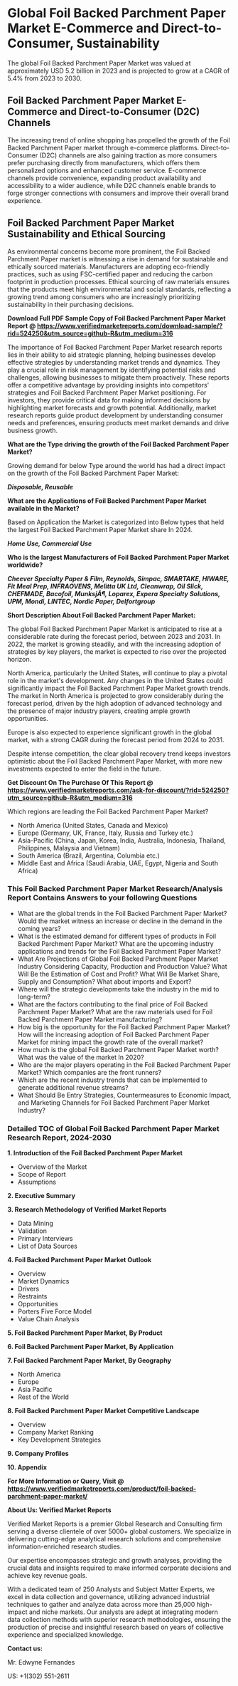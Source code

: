 <h1>Global Foil Backed Parchment Paper Market E-Commerce and Direct-to-Consumer, Sustainability</h1><p class=""><p>The global Foil Backed Parchment Paper Market was valued at approximately USD 5.2 billion in 2023 and is projected to grow at a CAGR of 5.4% from 2023 to 2030.</p> <h2>Foil Backed Parchment Paper Market E-Commerce and Direct-to-Consumer (D2C) Channels</h2> <p>The increasing trend of online shopping has propelled the growth of the Foil Backed Parchment Paper market through e-commerce platforms. Direct-to-Consumer (D2C) channels are also gaining traction as more consumers prefer purchasing directly from manufacturers, which offers them personalized options and enhanced customer service. E-commerce channels provide convenience, expanding product availability and accessibility to a wider audience, while D2C channels enable brands to forge stronger connections with consumers and improve their overall brand experience.</p> <h2>Foil Backed Parchment Paper Market Sustainability and Ethical Sourcing</h2> <p>As environmental concerns become more prominent, the Foil Backed Parchment Paper market is witnessing a rise in demand for sustainable and ethically sourced materials. Manufacturers are adopting eco-friendly practices, such as using FSC-certified paper and reducing the carbon footprint in production processes. Ethical sourcing of raw materials ensures that the products meet high environmental and social standards, reflecting a growing trend among consumers who are increasingly prioritizing sustainability in their purchasing decisions.</p> </p><p class=""><strong>Download Full PDF Sample Copy of Foil Backed Parchment Paper Market Report @ <a href="https://www.verifiedmarketreports.com/download-sample/?rid=524250&utm_source=github-R&utm_medium=316" target="_blank">https://www.verifiedmarketreports.com/download-sample/?rid=524250&utm_source=github-R&utm_medium=316</a></strong></p><p>The importance of&nbsp;Foil Backed Parchment Paper Market research reports lies in their ability to aid strategic planning, helping businesses develop effective strategies by understanding market trends and dynamics. They play a crucial role in risk management by identifying potential risks and challenges, allowing businesses to mitigate them proactively. These reports offer a competitive advantage by providing insights into competitors' strategies and Foil Backed Parchment Paper Market positioning. For investors, they provide critical data for making informed decisions by highlighting market forecasts and growth potential. Additionally, market research reports guide product development by understanding consumer needs and preferences, ensuring products meet market demands and drive business growth.</p><p><strong>What are the&nbsp;Type driving the growth of the Foil Backed Parchment Paper Market?</strong></p><p id="" class="">Growing demand for below Type around the world has had a direct impact on the growth of the Foil Backed Parchment Paper Market:</p><p class=""><em><strong>Disposable, Reusable</strong></em></p><p class=""><strong>What are the&nbsp;Applications&nbsp;of Foil Backed Parchment Paper Market available in the Market?</strong></p><p id="" class="">Based on Application the Market is categorized into Below types that held the largest Foil Backed Parchment Paper Market share In 2024.</p><p class=""><em><strong>Home Use, Commercial Use</strong></em></p><p class=""><strong>Who is the largest Manufacturers of Foil Backed Parchment Paper Market worldwide?</strong></p><p><em><strong>Cheever Specialty Paper & Film, Reynolds, Simpac, SMARTAKE, HIWARE, Fit Meal Prep, INFRAOVENS, Melitta UK Ltd, Cleanwrap, Oil Slick, CHEFMADE, Bacofoil, MunksjÃ¶, Loparex, Expera Specialty Solutions, UPM, Mondi, LINTEC, Nordic Paper, Delfortgroup</strong></em></p><p id="" class=""><strong>Short Description About Foil Backed Parchment Paper Market:</strong></p><p>The global Foil Backed Parchment Paper Market is anticipated to rise at a considerable rate during the forecast period, between 2023 and 2031. In 2022, the market is growing steadily, and with the increasing adoption of strategies by key players, the market is expected to rise over the projected horizon.</p><p>North America, particularly the United States, will continue to play a pivotal role in the market's development. Any changes in the United States could significantly impact the Foil Backed Parchment Paper Market growth trends. The market in North America is projected to grow considerably during the forecast period, driven by the high adoption of advanced technology and the presence of major industry players, creating ample growth opportunities.</p><p>Europe is also expected to experience significant growth in the global market, with a strong CAGR during the forecast period from 2024 to 2031.</p><p>Despite intense competition, the clear global recovery trend keeps investors optimistic about the Foil Backed Parchment Paper Market, with more new investments expected to enter the field in the future.</p><p id="" class=""><strong>Get Discount On The Purchase Of This Report @ <a href="https://www.verifiedmarketreports.com/ask-for-discount/?rid=524250?utm_source=github-R&utm_medium=316" target="_blank">https://www.verifiedmarketreports.com/ask-for-discount/?rid=524250?utm_source=github-R&utm_medium=316</a></strong></p><p class="">Which regions are leading the Foil Backed Parchment Paper Market?</p><ul><li>North America (United States, Canada and Mexico)</li><li>Europe (Germany, UK, France, Italy, Russia and Turkey etc.)</li><li>Asia-Pacific (China, Japan, Korea, India, Australia, Indonesia, Thailand, Philippines, Malaysia and Vietnam)</li><li>South America (Brazil, Argentina, Columbia etc.)</li><li>Middle East and Africa (Saudi Arabia, UAE, Egypt, Nigeria and South Africa)</li></ul><h3 id="" class="">This Foil Backed Parchment Paper Market Research/Analysis Report Contains Answers to your following Questions</h3><ul><li>What are the global trends in the Foil Backed Parchment Paper Market? Would the market witness an increase or decline in the demand in the coming years?</li><li>What is the estimated demand for different types of products in Foil Backed Parchment Paper Market? What are the upcoming industry applications and trends for the Foil Backed Parchment Paper Market?</li><li>What Are Projections of Global Foil Backed Parchment Paper Market Industry Considering Capacity, Production and Production Value? What Will Be the Estimation of Cost and Profit? What Will Be Market Share, Supply and Consumption? What about imports and Export?</li><li>Where will the strategic developments take the industry in the mid to long-term?</li><li>What are the factors contributing to the final price of Foil Backed Parchment Paper Market? What are the raw materials used for Foil Backed Parchment Paper Market manufacturing?</li><li>How big is the opportunity for the Foil Backed Parchment Paper Market? How will the increasing adoption of Foil Backed Parchment Paper Market for mining impact the growth rate of the overall market?</li><li>How much is the global Foil Backed Parchment Paper Market worth? What was the value of the market In 2020?</li><li>Who are the major players operating in the Foil Backed Parchment Paper Market? Which companies are the front runners?</li><li>Which are the recent industry trends that can be implemented to generate additional revenue streams?</li><li>What Should Be Entry Strategies, Countermeasures to Economic Impact, and Marketing Channels for Foil Backed Parchment Paper Market Industry?</li></ul><h3 id="" class="">Detailed TOC of Global Foil Backed Parchment Paper Market Research Report, 2024-2030</h3><p id="" class=""><strong>1. Introduction of the Foil Backed Parchment Paper Market</strong></p><ul><li>Overview of the Market</li><li>Scope of Report</li><li>Assumptions</li></ul><p id="" class=""><strong>2. Executive Summary</strong></p><p id="" class=""><strong>3. Research Methodology of Verified Market Reports</strong></p><ul><li>Data Mining</li><li>Validation</li><li>Primary Interviews</li><li>List of Data Sources</li></ul><p id="" class=""><strong>4. Foil Backed Parchment Paper Market Outlook</strong></p><ul><li>Overview</li><li>Market Dynamics</li><li>Drivers</li><li>Restraints</li><li>Opportunities</li><li>Porters Five Force Model</li><li>Value Chain Analysis</li></ul><p id="" class=""><strong>5. Foil Backed Parchment Paper Market, By Product</strong></p><p id="" class=""><strong>6. Foil Backed Parchment Paper Market, By Application</strong></p><p id="" class=""><strong>7. Foil Backed Parchment Paper Market, By Geography</strong></p><ul><li>North America</li><li>Europe</li><li>Asia Pacific</li><li>Rest of the World</li></ul><p id="" class=""><strong>8. Foil Backed Parchment Paper Market Competitive Landscape</strong></p><ul><li>Overview</li><li>Company Market Ranking</li><li>Key Development Strategies</li></ul><p id="" class=""><strong>9. Company Profiles</strong></p><p id="" class=""><strong>10. Appendix</strong></p><p id="" class=""><strong>For More Information or Query, Visit @ <a href="https://www.verifiedmarketreports.com/product/foil-backed-parchment-paper-market/" target="_blank">https://www.verifiedmarketreports.com/product/foil-backed-parchment-paper-market/</a></strong></p><p id="" class=""><strong>About Us: Verified Market Reports</strong></p><p id="" class="">Verified Market Reports is a premier Global Research and Consulting firm serving a diverse clientele of over 5000+ global customers. We specialize in delivering cutting-edge analytical research solutions and comprehensive information-enriched research studies.</p><p id="" class="">Our expertise encompasses strategic and growth analyses, providing the crucial data and insights required to make informed corporate decisions and achieve key revenue goals.</p><p id="" class="">With a dedicated team of 250 Analysts and Subject Matter Experts, we excel in data collection and governance, utilizing advanced industrial techniques to gather and analyze data across more than 25,000 high-impact and niche markets. Our analysts are adept at integrating modern data collection methods with superior research methodologies, ensuring the production of precise and insightful research based on years of collective experience and specialized knowledge.</p><p id="" class=""><strong>Contact us:</strong></p><p id="" class="">Mr. Edwyne Fernandes</p><p id="" class="">US: +1(302) 551-2611</p>